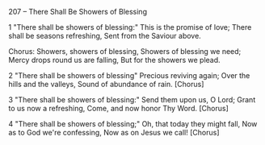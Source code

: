207 – There Shall Be Showers of Blessing


1
"There shall be showers of blessing:"
This is the promise of love;
There shall be seasons refreshing,
Sent from the Saviour above.

Chorus:
Showers, showers of blessing,
Showers of blessing we need;
Mercy drops round us are falling,
But for the showers we plead.

2
"There shall be showers of blessing"
Precious reviving again;
Over the hills and the valleys,
Sound of abundance of rain.  [Chorus]

3
"There shall be showers of blessing:"
Send them upon us, O Lord;
Grant to us now a refreshing,
Come, and now honor Thy Word.  [Chorus]

4
"There shall be showers of blessing;"
Oh, that today they might fall,
Now as to God we're confessing,
Now as on Jesus we call!  [Chorus]


